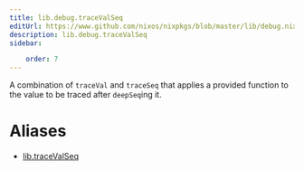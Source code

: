 ```yaml
---
title: lib.debug.traceValSeq
editUrl: https://www.github.com/nixos/nixpkgs/blob/master/lib/debug.nix#L171C5
description: lib.debug.traceValSeq
sidebar:

    order: 7
---
```


A combination of `traceVal` and `traceSeq` that applies a
provided function to the value to be traced after `deepSeq`ing
it.


# Aliases

- [lib.traceValSeq](./reference/lib/lib-traceValSeq)


